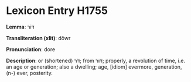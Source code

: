 # Lexicon Entry H1755

**Lemma**: דּוֹר

**Transliteration (xlit)**: dôwr

**Pronunciation**: dore

**Description**:
or (shortened) דֹּר; from דּוּר; properly, a revolution of time, i.e. an age or generation; also a dwelling; age, [idiom] evermore, generation, (n-) ever, posterity.
